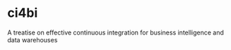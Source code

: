 # ci4bi
A treatise on effective continuous integration for business intelligence and data warehouses
